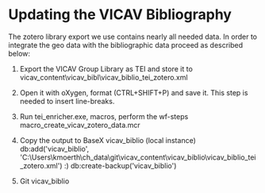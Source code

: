 # Updating the VICAV Bibliography

The zotero library export we use contains nearly all needed data. In order to integrate the geo data with the bibliographic data proceed as described below: 

1. Export the VICAV Group Library as TEI and store it to
   vicav_content\vicav_bibl\vicav_biblio_tei_zotero.xml
   
2. Open it with oXygen, format (CTRL+SHIFT+P) and save it.
   This step is needed to insert line-breaks.
    
3. Run tei_enricher.exe, macros, perform the wf-steps
    macro_create_vicav_zotero_data.mcr
    
4. Copy the output to BaseX vicav_biblio (local instance)
   db:add('vicav_biblio', 'C:\Users\kmoerth\ch_data\git\vicav_content\vicav_biblio\vicav_biblio_tei_zotero.xml') :)
   db:create-backup('vicav_biblio')
   
5. Git vicav_biblio

 